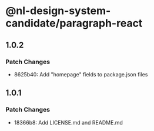 # @nl-design-system-candidate/paragraph-react

## 1.0.2

### Patch Changes

- 8625b40: Add "homepage" fields to package.json files

## 1.0.1

### Patch Changes

- 18366b8: Add LICENSE.md and README.md
